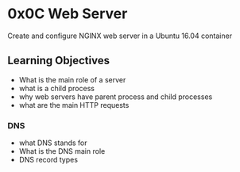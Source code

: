 # 0x0C Web Server
Create and configure NGINX web server in a Ubuntu 16.04 container
## Learning Objectives
* What is the main role of a server
* what is a child process
* why web servers have parent process and child processes
* what are the main HTTP requests
### DNS
* what DNS stands for
* What is the DNS main role
* DNS record types
